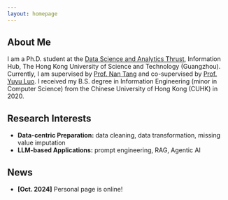 ```yaml
---
layout: homepage
---
```


## About Me

I am a Ph.D. student at the [Data Science and Analytics Thrust](https://dsa.hkust-gz.edu.cn/), Information Hub, The Hong Kong University of Science and Technology (Guangzhou). Currently, I am supervised by [Prof. Nan Tang](https://nantang.github.io/) and co-supervised by [Prof. Yuyu Luo](https://luoyuyu.vip/).
I received my B.S. degree in Information Engineering (minor in Computer Science) from the Chinese University of Hong Kong (CUHK) in 2020.

## Research Interests

- **Data-centric Preparation:** data cleaning, data transformation, missing value imputation
- **LLM-based Applications:** prompt engineering, RAG, Agentic AI

## News
- **[Oct. 2024]** Personal page is online!

<!-- - **[Feb. 2020]** Our paper about incremental learning is accepted to CVPR 2020.
- **[Feb. 2020]** We will host the ACM Multimedia Asia 2020 conference in Singapore!
- **[Sept. 2019]** Our paper about few-shot learning is accepted to NeurIPS 2019.
- **[Mar. 2019]** Our paper about few-shot learning is accepted to CVPR 2019. -->

<!-- {% include_relative _includes/publications.md %}

{% include_relative _includes/services.md %} -->
